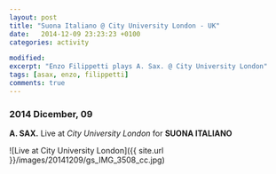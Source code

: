 ```yaml
---
layout: post
title: "Suona Italiano @ City University London - UK"
date:   2014-12-09 23:23:23 +0100
categories: activity

modified:
excerpt: "Enzo Filippetti plays A. Sax. @ City University London"
tags: [asax, enzo, filippetti]
comments: true
---
```


### 2014 Dicember, 09

**A. SAX.** Live at *City University London* for **SUONA ITALIANO**

![Live at City University London]({{ site.url }}/images/20141209/gs_IMG_3508_cc.jpg)
